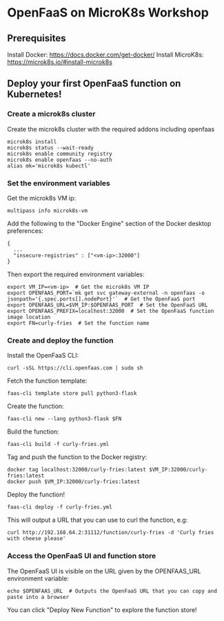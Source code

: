 # OpenFaaS on MicroK8s Workshop

## Prerequisites

Install Docker: https://docs.docker.com/get-docker/
Install MicroK8s: https://microk8s.io/#install-microk8s

## Deploy your first OpenFaaS function on Kubernetes!

### Create a microk8s cluster

Create the microk8s cluster with the required addons including openfaas
```
microk8s install
microk8s status --wait-ready
microk8s enable community registry
microk8s enable openfaas --no-auth
alias mk='microk8s kubectl'
```

### Set the environment variables

Get the microk8s VM ip:
```
multipass info microk8s-vm
```
Add the following to the "Docker Engine" section of the Docker desktop preferences:
```
{
  ...
  "insecure-registries" : ["<vm-ip>:32000"]
}
```
Then export the required environment variables:
```
export VM_IP=<vm-ip>  # Get the microk8s VM IP
export OPENFAAS_PORT=`mk get svc gateway-external -n openfaas -o jsonpath='{.spec.ports[].nodePort}'`  # Get the OpenFaaS port
export OPENFAAS_URL=$VM_IP:$OPENFAAS_PORT  # Set the OpenFaaS URL
export OPENFAAS_PREFIX=localhost:32000  # Set the OpenFaaS function image location
export FN=curly-fries  # Set the function name
```

### Create and deploy the function

Install the OpenFaaS CLI:
```
curl -sSL https://cli.openfaas.com | sudo sh
```
Fetch the function template:
```
faas-cli template store pull python3-flask
```
Create the function:
```
faas-cli new --lang python3-flask $FN
```
Build the function:
```
faas-cli build -f curly-fries.yml
```
Tag and push the function to the Docker registry:
```
docker tag localhost:32000/curly-fries:latest $VM_IP:32000/curly-fries:latest
docker push $VM_IP:32000/curly-fries:latest
```
Deploy the function!
```
faas-cli deploy -f curly-fries.yml
```

This will output a URL that you can use to curl the function, e.g:
```
curl http://192.168.64.2:31112/function/curly-fries -d 'Curly fries with cheese please'
```

### Access the OpenFaaS UI and function store

The OpenFaaS UI is visible on the URL given by the OPENFAAS_URL environment variable:
```
echo $OPENFAAS_URL  # Outputs the OpenFaaS URL that you can copy and paste into a browser
```
You can click "Deploy New Function" to explore the function store!
